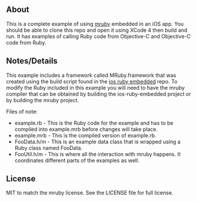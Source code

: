## About

This is a complete example of using [mruby](https://github.com/mruby/mruby) 
embedded in an iOS app. You should be able to clone this repo and open it using 
XCode 4 then build and run. It has examples of calling Ruby code from 
Objective-C and Objective-C code from Ruby.

## Notes/Details

This example includes a framework called MRuby.framework that was created
using the build script found in the [ios ruby embedded](https://github.com/carsonmcdonald/ios-ruby-embedded)
repo. To modify the Ruby included in this example you will need to have the
mruby compiler that can be obtained by building the ios-ruby-embedded project
or by building the mruby project.

Files of note:

* example.rb - This is the Ruby code for the example and has to be compiled
  into example.mrb before changes will take place.
* example.mrb - This is the compiled version of example.rb.
* FooData.h/m - This is an example data class that is wrapped using a Ruby
  class named FooData.
* FooUtil.h/m - This is where all the interaction with mruby happens. It
  coordinates different parts of the examples as well.

## License

MIT to match the mruby license. See the LICENSE file for full license.
